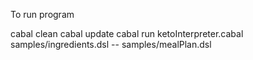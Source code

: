 To run program

cabal clean
cabal update
cabal run ketoInterpreter.cabal samples/ingredients.dsl -- samples/mealPlan.dsl

